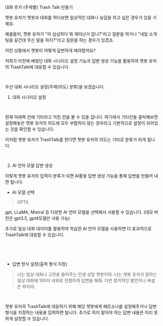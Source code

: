 대화 추가 (주제별)
Trash Talk 만들기
‍

챗봇 유저가 챗봇과 대화를 하다보면 일상적인 대화나 농담을 하고 싶은 경우가 있을 거예요.

예를들어, 챗봇 유저가 "아 심심하다 뭐 재미난거 없나?"라고 질문을 하거나 "내일 소개팅을 갈건데 무슨 말을 하지?"라고 질문을 하는 경우가 있겠죠.

이런 상황에서 챗봇이 어떻게 답변하게 해야할까요?

저희가 이전에 배웠던 대화 시나리오 설정 기능과 답변 생성 기능을 활용하여 챗봇 유저의 TrashTalk에 대응할 수 있습니다.

‍

우선 대화 시나리오 설정(주제(의도) 분류)을 보겠습니다.

1. 대화 시나리오 설정
‍



‍

현재 아래쪽 칸에 기타라고 적힌 칸을 볼 수 있을 겁니다. 여기에서 기타칸을 클릭해보면 설정해놓은 챗봇 유저의 의도에 모두 부합하지 않는 경우라고 기본적으로 설정이 되어있는 것을 확인할 수 있습니다.

이처럼 챗봇 유저가 TrashTalk를 한다면 챗봇 유저의 의도는 기타로 분류가 되게 됩니다.

‍

2. AI 언어 모델 답변 생성
‍

이렇게 챗봇 유저의 입력이 분류가 되면 AI활용 답변 생성 기능을 통해 답변을 만들어 내면 됩니다.



- AI 모델 선택
> GPT4

gpt, LLaMA, Mistral 등 다양한 AI 언어 모델을 선택해서 사용할 수 있습니다. (데모 버전은 gpt3.5, gpt4모델만 사용 가능)

추가로 일상 대화 데이터를 활용하여 학습한 AI 언어 모델을 사용하면 더 효과적으로 TrashTalk에 대응할 수 있습니다.

‍

‍

- 답변 방식 설정(출력 형식 지정)
‍

> 너는 일상 대화나 고민을 들어주는 인생 상담 챗봇이야. 너는 챗봇 유저가 말하는 일상 대화에 100자 내외로 친절하게 답변을 해줘. 다만 정치적인 발언이나 욕설은 하지마.

‍

챗봇 유저의 TrashTalk에 대응하기 위해 해당 챗봇에게 페르소나를 설정해주거나 답변 형식을 지정하는 내용을 입력하면 됩니다. 추가로 하지 말아야 하는 답변 내용은 미리 못하게 설정할 수 있습니다.

‍